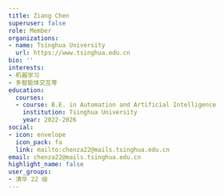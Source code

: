 ```yaml
---
title: Ziang Chen
superuser: false
role: Member
organizations:
- name: Tsinghua University
  url: https://www.tsinghua.edu.cn
bio: ''
interests:
- 机器学习
- 多智能体交互等
education:
  courses:
  - course: B.E. in Automation and Artificial Intelligence
    institution: Tsinghua University
    year: 2022-2026
social:
- icon: envelope
  icon_pack: fa
  link: mailto:chenza22@mails.tsinghua.edu.cn
email: chenza22@mails.tsinghua.edu.cn
highlight_name: false
user_groups:
- 清华 22 级
---
```

